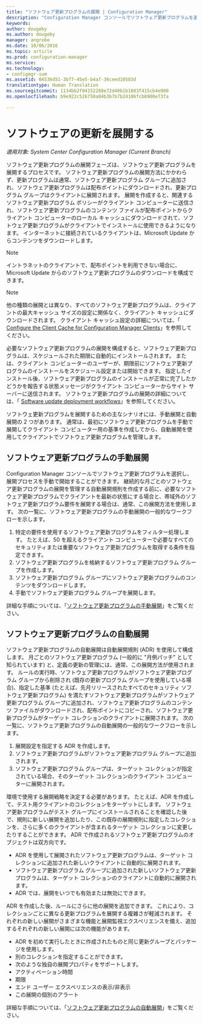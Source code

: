 ```yaml
---
title: "ソフトウェア更新プログラムの展開 | Configuration Manager"
description: "Configuration Manager コンソールでソフトウェア更新プログラムを選択し、展開プロセスを手動で開始するか、更新プログラムを自動的に展開します。"
keywords: 
author: dougeby
ms.author: dougeby
manager: angrobe
ms.date: 10/06/2016
ms.topic: article
ms.prod: configuration-manager
ms.service: 
ms.technology:
- configmgr-sum
ms.assetid: 04536d51-3bf7-45e5-b4af-36ceed10583d
translationtype: Human Translation
ms.sourcegitcommit: 1134bb2f04152288e72d40b1b1083f415cb4e900
ms.openlocfilehash: b9e922c526750a04b3b7b7b24106fcb8900e73fa

---
```


#  <a name="a-namebkmksumdeploya-deploy-software-updates"></a><a name="BKMK_SUMDeploy"></a> ソフトウェアの更新を展開する  

*適用対象: System Center Configuration Manager (Current Branch)*

ソフトウェア更新プログラムの展開フェーズは、ソフトウェア更新プログラムを展開するプロセスです。 ソフトウェア更新プログラムの展開方法にかかわらず、更新プログラムは通常、ソフトウェア更新プログラム グループに追加され、ソフトウェア更新プログラムは配布ポイントにダウンロードされ、更新プログラム グループはクライアントに展開されます。 展開を作成すると、関連するソフトウェア更新プログラム ポリシーがクライアント コンピューターに送信され、ソフトウェア更新プログラムのコンテンツ ファイルが配布ポイントからクライアント コンピューターのローカル キャッシュにダウンロードされて、ソフトウェア更新プログラムがクライアントでインストールに使用できるようになります。 インターネットに接続されているクライアントは、Microsoft Update からコンテンツをダウンロードします。  

> [!NOTE]  
>  イントラネットのクライアントで、配布ポイントを利用できない場合に、Microsoft Update からのソフトウェア更新プログラムのダウンロードを構成できます。  

> [!NOTE]  
>  他の種類の展開とは異なり、すべてのソフトウェア更新プログラムは、クライアントの最大キャッシュ サイズの設定に関係なく、クライアント キャッシュにダウンロードされます。 クライアント キャッシュ設定の詳細については、「 [Configure the Client Cache for Configuration Manager Clients](../../core/clients/manage/manage-clients.md#BKMK_ClientCache)」を参照してください。  

必要なソフトウェア更新プログラムの展開を構成すると、ソフトウェア更新プログラムは、スケジュールされた期限に自動的にインストールされます。 または、クライアント コンピューターのユーザーが、期限前にソフトウェア更新プログラムのインストールをスケジュール設定または開始できます。 指定したインストール後、ソフトウェア更新プログラムのインストールが正常に完了したかどうかを報告する状態メッセージがクライアント コンピューターからサイト サーバーに送信されます。 ソフトウェア更新プログラムの展開の詳細については、「 [Software update deployment workflows](../understand/software-updates-introduction.md#BKMK_DeploymentWorkflows)」を参照してください。  

ソフトウェ更新プログラムを展開するための主なシナリオには、手動展開と自動展開の 2 つがあります。 通常は、最初にソフトウェア更新プログラムを手動で展開してクライアント コンピューター用の基準を作成してから、自動展開を使用してクライアントでソフトウェア更新プログラムを管理します。  

## <a name="a-namebkmkmanualdeploymenta-manually-deploy-software-updates"></a><a name="BKMK_ManualDeployment"></a> ソフトウェア更新プログラムの手動展開
Configuration Manager コンソールでソフトウェア更新プログラムを選択し、展開プロセスを手動で開始することができます。 継続的な月ごとのソフトウェア更新プログラムの展開を管理する自動展開規則を作成する前に、必要なソフトウェア更新プログラムでクライアントを最新の状態にする場合と、帯域外のソフトウェア更新プログラム要件を展開する場合は、通常、この展開方法を使用します。 次の一覧に、ソフトウェア更新プログラムの手動展開の一般的なワークフローを示します。  

1. 特定の要件を使用するソフトウェア更新プログラムをフィルター処理します。 たとえば、50 を超えるクライアント コンピューターで必要なすべてのセキュリティまたは重要なソフトウェア更新プログラムを取得する条件を指定できます。  
2. ソフトウェア更新プログラムを格納するソフトウェア更新プログラム グループを作成します。  
3. ソフトウェア更新プログラム グループにソフトウェア更新プログラムのコンテンツをダウンロードします。  
4. 手動でソフトウェア更新プログラム グループを展開します。

詳細な手順については、「[ソフトウェア更新プログラムの手動展開](manually-deploy-software-updates.md)」をご覧ください。

## <a name="automatically-deploy-software-updates"></a>ソフトウェア更新プログラムの自動展開
ソフトウェア更新プログラムの自動展開は自動展開規則 (ADR) を使用して構成します。 月ごとのソフトウェア更新プログラム (一般的に "月例パッチ" として知られています) と、定義の更新の管理には、通常、この展開方法が使用されます。 ルールの実行時、ソフトウェア更新プログラムがソフトウェア更新プログラム グループから削除され (既存の更新プログラム グループを使用している場合)、指定した基準 (たとえば、先月リリースされたすべてのセキュリティ ソフトウェア更新プログラム) を満たすソフトウェア更新プログラムがソフトウェア更新プログラム グループに追加され、ソフトウェア更新プログラムのコンテンツ ファイルがダウンロードされ、配布ポイントにコピーされ、ソフトウェア更新プログラムがターゲット コレクションのクライアントに展開されます。 次の一覧に、ソフトウェア更新プログラムの自動展開の一般的なワークフローを示します。  

1.  展開設定を指定する ADR を作成します。
2.  ソフトウェア更新プログラムがソフトウェア更新プログラム グループに追加されます。  
3.  ソフトウェア更新プログラム グループは、ターゲット コレクションが指定されている場合、そのターゲット コレクションのクライアント コンピューターに展開されます。  

環境で使用する展開戦略を決定する必要があります。 たとえば、ADR を作成して、テスト用クライアントのコレクションをターゲットにします。 ソフトウェア更新プログラムがテスト グループにインストールされることを確認した後で、規則に新しい展開を追加したり、この既存の展開規則に指定したコレクションを、さらに多くのクライアントが含まれるターゲット コレクションに変更したりすることができます。 ADR で作成されるソフトウェア更新プログラムのオブジェクトは双方向です。  

-   ADR を使用して展開されたソフトウェア更新プログラムは、ターゲット コレクションに追加された新しいクライアントに自動的に展開されます。  
-   ソフトウェア更新プログラム グループに追加された新しいソフトウェア更新プログラムは、ターゲット コレクションのクライアントに自動的に展開されます。  
-   ADR では、展開をいつでも有効または無効にできます。  

ADR を作成した後、ルールにさらに他の展開を追加できます。 これにより、コレクションごとに異なる更新プログラムを展開する複雑さが軽減されます。 それぞれの新しい展開がさまざまな機能と展開監視エクスペリエンスを備え、追加するそれぞれの新しい展開には次の機能があります。  

-   ADR を初めて実行したときに作成されたものと同じ更新グループとパッケージを使用します。  
-   別のコレクションを指定することができます。  
-   次のような独自の展開プロパティをサポートします。  
   -   アクティベーション時間  
   -   期限  
   -   エンド ユーザー エクスペリエンスの表示/非表示  
   -   この展開の個別のアラート  

詳細な手順については、「[ソフトウェア更新プログラムの自動展開](automatically-deploy-software-updates.md)」をご覧ください。

<!-- ###  <a name="BKMK_ClientCache"></a> Client cache setting  
The Configuration Manager client downloads the content for required software updates to the local client cache soon after it receives the deployment. However, the client waits to download the content until after the **Software available time** setting for the deployment. The client does not download software updates in optional deployments (deployments that do not have a scheduled installation deadline) until the user manually starts the installation. When the configured deadline passes, the software updates client agent performs a scan to verify that the software update is still required, then the software updates client agent checks the local cache on the client computer to verify that the software update source file is still available, and then installs the software update. If the content was deleted from the client cache to make room for another deployment, the client downloads the software updates to the cache. Software updates are always downloaded to the client cache regardless of the configured maximum client cache size. For other deployments, such as applications or packages, the client only downloads content that is within the maximum cache size that you configure for the client. Cached content is not automatically deleted, but it remains in the cache for at least one day after the client used that content.  -->


 <!-- For more information about the deployment process, see [Software update deployment process](../../sum/understand/software-updates-introduction.md#BKMK_DeploymentProcess).  -->



<!--HONumber=Nov16_HO1-->


